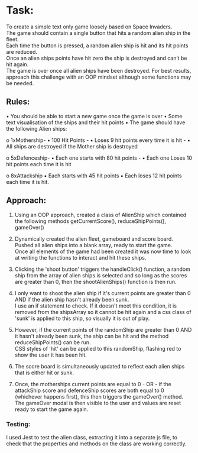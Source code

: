 # Task: <br/>

To create a simple text only game loosely based on Space Invaders. </br>
The game should contain a single button that hits a random alien ship in the fleet. </br>
Each time the button is pressed, a random alien ship is hit and its hit points are reduced. </br>
Once an alien ships points have hit zero the ship is destroyed and can’t be hit again. </br>
The game is over once all alien ships have been destroyed. For best results, approach this challenge with an OOP mindset although some functions may be needed. </br>

## Rules: <br/>

• You should be able to start a new game once the game is over
• Some text visualisation of the ships and their hit points
• The game should have the following Alien ships:

o 1xMothership-
▪ 100 Hit Points -
▪ Loses 9 hit points every time it is hit -
▪ All ships are destroyed if the Mother ship is destroyed

o 5xDefenceship-
▪ Each one starts with 80 hit points -
▪ Each one Loses 10 hit points each time it is hit

o 8xAttackship
▪ Each starts with 45 hit points
▪ Each loses 12 hit points each time it is hit.

## Approach: <br/>

1. Using an OOP approach, created a class of AlienShip which contained the following methods getCurrentScore(), reduceShipPoints(), gameOver()

2. Dynamically created the alien fleet, gameboard and score board. </br>
   Pushed all alien ships into a blank array, ready to start the game. </br>
   Once all elements of the game had been created it was now time to look at writing the functions to interact and hit these ships.

3. Clicking the 'shoot button' triggers the handleClick() function, a random ship from the array of alien ships is selected and so long as the scores are greater than 0, then the shootAlienShips() function is then run.

4. I only want to shoot the alien ship if it's current points are greater than 0 AND if the alien ship hasn't already been sunk. </br>
   I use an if statement to check. If it doesn't meet this condition, it is removed from the shipsArray so it cannot be hit again and a css class of 'sunk' is applied to this ship, so visually it is out of play.

5. However, if the current points of the randomShip are greater than 0 AND it hasn't already been sunk, the ship can be hit and the method reduceShipPoints() can be run. </br>
   CSS styles of 'hit' can be applied to this randomShip, flashing red to show the user it has been hit.

6. The score board is simultaneously updated to reflect each alien ships that is either hit or sunk.

7. Once, the motherships current points are equal to 0 - OR - if the attackShip score and defenceShip scores are both equal to 0 (whichever happens first), this then triggers the gameOver() method. </br>
   The gameOver modal is then visible to the user and values are reset ready to start the game again.

### Testing: </br>

I used Jest to test the alien class, extracting it into a separate js file, to check that the properties and methods on the class are working correctly.
